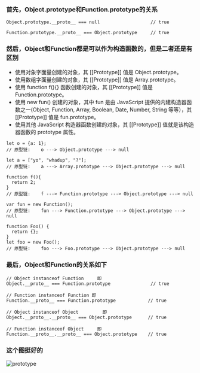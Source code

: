 ### 首先，Object.prototype和Function.prototype的关系

```
Object.prototype.__proto__ === null                   // true

Function.prototype.__proto__ === Object.prototype     // true
```

### 然后，Object和Function都是可以作为构造函数的，但是二者还是有区别

* 使用对象字面量创建的对象，其 [[Prototype]] 值是 Object.prototype。
* 使用数组字面量创建的对象，其 [[Prototype]] 值是 Array.prototype。
* 使用 function f(){} 函数创建的对象，其 [[Prototype]] 值是 Function.prototype。
* 使用 new fun() 创建的对象，其中 fun 是由 JavaScript 提供的内建构造器函数之一(Object, Function, Array, Boolean, Date, Number, String 等等），其 [[Prototype]] 值是 fun.prototype。
* 使用其他 JavaScript 构造器函数创建的对象，其 [[Prototype]] 值就是该构造器函数的 prototype 属性。

```
let o = {a: 1};
// 原型链:    o ---> Object.prototype ---> null

let a = ["yo", "whadup", "?"];
// 原型链:    a ---> Array.prototype ---> Object.prototype ---> null

function f(){
  return 2;
}
// 原型链:    f ---> Function.prototype ---> Object.prototype ---> null

var fun = new Function();
// 原型链:    fun ---> Function.prototype ---> Object.prototype ---> null

function Foo() {
  return {};
}
let foo = new Foo();
// 原型链:    foo ---> Foo.prototype ---> Object.prototype ---> null
```

### 最后，Object和Function的关系如下

```
// Object instanceof Function     即
Object.__proto__ === Function.prototype               // true

// Function instanceof Function 即    
Function.__proto__ === Function.prototype            // true

// Object instanceof Object         即           
Object.__proto__.__proto__ === Object.prototype      // true

// Function instanceof Object     即
Function.__proto__.__proto__ === Object.prototype    // true
```

### 这个图挺好的
![prototype](/resources/prototype.jpg)
